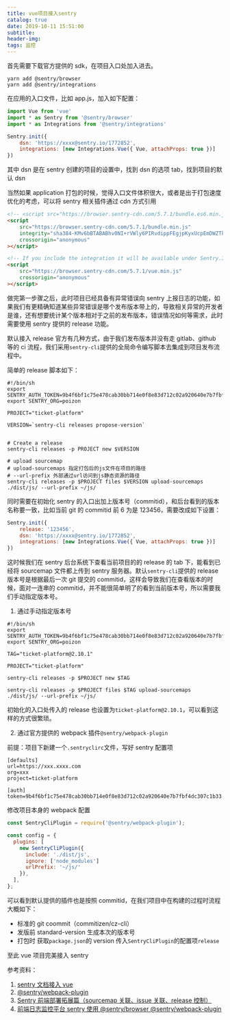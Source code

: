 ```yaml
---
title: vue项目接入sentry
catalog: true
date: 2019-10-11 15:51:00
subtitle:
header-img:
tags: 监控
---
```


首先需要下载官方提供的 sdk，在项目入口处加入进去。

```shell
yarn add @sentry/browser
yarn add @sentry/integrations
```

在应用的入口文件，比如 app.js，加入如下配置：

```javascript
import Vue from 'vue'
import * as Sentry from '@sentry/browser'
import * as Integrations from '@sentry/integrations'

Sentry.init({
	dsn: 'https://xxxx@sentry.io/1772852',
	integrations: [new Integrations.Vue({ Vue, attachProps: true })]
})
```

其中 dsn 是在 sentry 创建的项目的设置中，找到 dsn 的选项 tab，找到项目的默认 dsn

当然如果 application 打包的时候，觉得入口文件体积很大，或者是出于打包速度优化的考虑，可以将 sentry 相关插件通过 cdn 方式引用

```html
<!-- <script src="https://browser.sentry-cdn.com/5.7.1/bundle.es6.min.js" integrity="sha384-h+FyW7fMq0eyUQeRnmnwiWXMxycy0z8n5sOtIH3NJx5GfqxdletL62letiWALtKy" crossorigin="anonymous"></script> -->
<script
	src="https://browser.sentry-cdn.com/5.7.1/bundle.min.js"
	integrity="sha384-KMv6bBTABABhv0NI+rVWly6PIRvdippFEgjpKyxUcpEmDWZTkDOiueL5xW+cztZZ"
	crossorigin="anonymous"
></script>

<!-- If you include the integration it will be available under Sentry.Integrations.Vue -->
<script
	src="https://browser.sentry-cdn.com/5.7.1/vue.min.js"
	crossorigin="anonymous"
></script>
```

做完第一步骤之后，此时项目已经具备有异常错误向 sentry 上报日志的功能，如果我们有更精确知道某些异常错误是哪个发布版本带上的，导致相关异常的开发者是谁，还有想要统计某个版本相对于之前的发布版本，错误情况如何等需求，此时需要使用 sentry 提供的 release 功能。

默认接入 release 官方有几种方式，由于我们发布版本并没有走 gitlab、github 等的 ci 流程，我们采用`sentry-cli`提供的全局命令编写脚本去集成到项目发布流程中。

简单的 release 脚本如下：

```shell
#!/bin/sh
export SENTRY_AUTH_TOKEN=9b4f6bf1c75e478cab30bb714e0f8e83d712c02a920640e7b7fbf4dc307c1b33
export SENTRY_ORG=poizon

PROJECT="ticket-platform"

VERSION=`sentry-cli releases propose-version`


# Create a release
sentry-cli releases -p PROJECT new $VERSION

# upload sourcemap
# upload-sourcemaps 指定打包后的js文件在项目的路径
# --url-prefix 外部通过url访问到js静态资源的路径
sentry-cli releases -p $PROJECT files $VERSION upload-sourcemaps ./dist/js/ --url-prefix ~/js/

```

同时需要在初始化 sentry 的入口出加上版本号（commitid），和后台看到的版本名称要一致，比如当前 git 的 commitid 前 6 为是 123456，需要改成如下设置：

```javascript
Sentry.init({
	release: '123456',
	dsn: 'https://xxxx@sentry.io/1772852',
	integrations: [new Integrations.Vue({ Vue, attachProps: true })]
})
```

这时候我们在 sentry 后台系统下查看当前项目的的 release 的 tab 下，能看到已经将 sourcemap 文件都上传到 sentry 服务器。默认`sentry-cli`提供的 release 版本号是根据最后一次 git 提交的 commitid，这样会导致我们在查看版本的时候，面对一连串的 commitid，并不能很简单明了的看到当前版本号，所以需要我们手动指定版本号。

1. 通过手动指定版本号

```shell
#!/bin/sh
export SENTRY_AUTH_TOKEN=9b4f6bf1c75e478cab30bb714e0f8e83d712c02a920640e7b7fbf4dc307c1b33
export SENTRY_ORG=poizon

TAG="ticket-platform@2.10.1"

PROJECT="ticket-platform"

sentry-cli releases -p $PROJECT new $TAG

sentry-cli releases -p $PROJECT files $TAG upload-sourcemaps ./dist/js/ --url-prefix ~/js/

```

初始化的入口处传入的 release 也设置为`ticket-platform@2.10.1`，可以看到这样的方式很繁琐。

2. 通过官方提供的 webpack 插件`@sentry/webpack-plugin`

前提：项目下新建一个`.sentryclirc`文件，写好 sentry 配置项

```
[defaults]
url=https://xxx.xxxx.com
org=xxx
project=ticket-platform

[auth]
token=9b4f6bf1c75e478cab30bb714e0f8e83d712c02a920640e7b7fbf4dc307c1b33
```

修改项目本身的 webpack 配置

```javascript
const SentryCliPlugin = require('@sentry/webpack-plugin');

const config = {
  plugins: [
    new SentryCliPlugin({
      include: './dist/js',
      ignore: ['node_modules']
      urlPrefix: '~/js/'
    }),
  ],
};
```

可以看到默认提供的插件也是按照 commitid，在我们项目中在构建的过程时流程大概如下：

- 标准的 git coommit（commitizen/cz-cli）
- 发版前 standard-version 生成本次的版本号
- 打包时 获取`package.json`的 version 传入`SentryCliPlugin`的配置项`release`

至此 vue 项目完美接入 sentry

参考资料：

1. [sentry 文档接入 vue](https://docs.sentry.io/platforms/javascript/vue/)
2. [@sentry/webpack-plugin](https://www.npmjs.com/package/@sentry/webpack-plugin)
3. [Sentry 前端部署拓展篇（sourcemap 关联、issue 关联、release 控制）](https://segmentfault.com/a/1190000014683598#articleHeader5)
4. [前端日志监控平台 sentry 使用 @sentry/browser @sentry/webpack-plugin](https://juejin.im/post/5bfe0d5be51d4562587b40b9)
